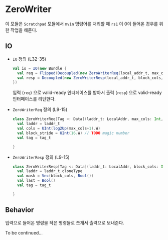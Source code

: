 # ZeroWriter

이 모듈은 `Scratchpad` 모듈에서 `mvin` 명령어를 처리할 때 `rs1` 이 0이 들어온 경우를 위한 작업을 해준다.

## IO

- `IO` 정의 (L32-35)

  ```scala
  val io = IO(new Bundle {
    val req = Flipped(Decoupled(new ZeroWriterReq(local_addr_t, max_cols, tag_t)))
    val resp = Decoupled(new ZeroWriterResp(local_addr_t, block_cols, tag_t))
  })
  ```

  입력 (`req`) 으로 valid-ready 인터페이스를 받아서 출력 (`resp`) 으로 valid-ready 인터페이스를 리턴한다.

- `ZeroWriterReq` 정의 (L9-15)

  ```scala
  class ZeroWriterReq[Tag <: Data](laddr_t: LocalAddr, max_cols: Int, tag_t: Tag) extends Bundle {
    val laddr = laddr_t
    val cols = UInt(log2Up(max_cols+1).W)
    val block_stride = UInt(16.W) // TODO magic number
    val tag = tag_t

  }
  ```

- `ZeroWriterResp` 정의 (L9-15)

  ```scala
  class ZeroWriterResp[Tag <: Data](laddr_t: LocalAddr, block_cols: Int, tag_t: Tag) extends Bundle {
    val laddr = laddr_t.cloneType
    val mask = Vec(block_cols, Bool())
    val last = Bool()
    val tag = tag_t

  }
  ```

## Behavior

입력으로 들어온 명령을 작은 명령들로 쪼개서 출력으로 보내준다.

To be continued...
